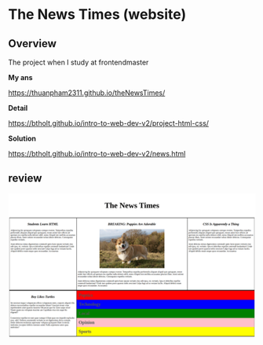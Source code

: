 # The News Times (website)

## Overview

The project when I study at frontendmaster

**My ans**

https://thuanpham2311.github.io/theNewsTimes/

**Detail**

https://btholt.github.io/intro-to-web-dev-v2/project-html-css/

**Solution**

https://btholt.github.io/intro-to-web-dev-v2/news.html

## review

![](./img/thuanpham2311.github.io_theNewsTimes_.png)
